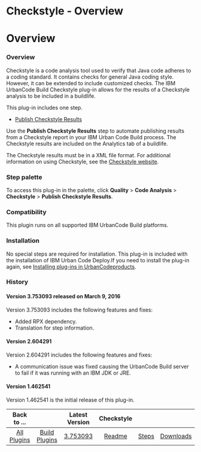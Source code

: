 
Checkstyle - Overview
=====================

# Overview


### Overview




Checkstyle is a code analysis tool used to verify that Java code adheres to a coding standard. It contains checks for general Java coding style. However, it can be extended to include customized checks. The IBM UrbanCode Build Checkstyle plug-in allows for the results of a Checkstyle analysis to be included in a buildlife.

This plug-in includes one step.

* [Publish Checkstyle Results](#publish_checkstyle_results)

Use the **Publish Checkstyle Results** step to automate publishing results from a Checkstyle report in your IBM Urban Code Build process. The Checkstyle results are included on the Analytics tab of a buildlife.

The Checkstyle results must be in a XML file format. For additional information on using Checkstyle, see the [Checkstyle website](http://checkstyle.sourceforge.net).


### **Step palette**

To access this plug-in in the palette, click **Quality** > **Code Analysis** > **Checkstyle** > **Publish Checkstyle Results**.

### Compatibility

This plugin runs on all supported IBM UrbanCode Build platforms.

### Installation

No special steps are required for installation. This plug-in is included with the installation of IBM Urban Code Deploy.If you need to install the plug-in again, see [Installing plug-ins in UrbanCodeproducts](https://www.urbancode.com/resource/installing-plug-ins-in-urbancode-products/ "Installing plug-ins in UrbanCode products").

### History

#### Version 3.753093 released on March 9, 2016

Version 3.753093 includes the following features and fixes:

* Added RPX dependency.
* Translation for step information.

#### Version 2.604291

Version 2.604291 includes the following features and fixes:

* A communication issue was fixed causing the UrbanCode Build server to fail if it was running with an IBM JDK or JRE.

#### Version 1.462541

Version 1.462541 is the initial release of this plug-in.


|Back to ...||Latest Version|Checkstyle |||
| :---: | :---: | :---: | :---: | :---: | :---: |
|[All Plugins](../../index.md)|[Build Plugins](../README.md)|[3.753093](https://raw.githubusercontent.com/UrbanCode/IBM-UCB-PLUGINS/main/files/checkstyle/checkstyle-3.753093.zip)|[Readme](README.md)|[Steps](steps.md)|[Downloads](downloads.md)|
